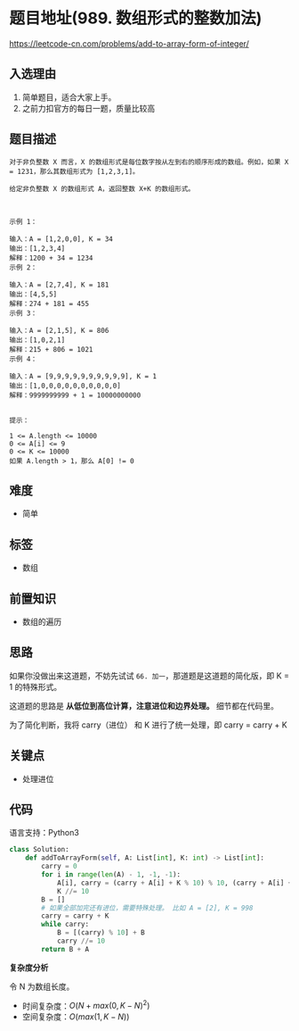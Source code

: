 # 题目地址(989. 数组形式的整数加法)

https://leetcode-cn.com/problems/add-to-array-form-of-integer/

## 入选理由

1. 简单题目，适合大家上手。
2. 之前力扣官方的每日一题，质量比较高

## 题目描述

```
对于非负整数 X 而言，X 的数组形式是每位数字按从左到右的顺序形成的数组。例如，如果 X = 1231，那么其数组形式为 [1,2,3,1]。

给定非负整数 X 的数组形式 A，返回整数 X+K 的数组形式。

 

示例 1：

输入：A = [1,2,0,0], K = 34
输出：[1,2,3,4]
解释：1200 + 34 = 1234
示例 2：

输入：A = [2,7,4], K = 181
输出：[4,5,5]
解释：274 + 181 = 455
示例 3：

输入：A = [2,1,5], K = 806
输出：[1,0,2,1]
解释：215 + 806 = 1021
示例 4：

输入：A = [9,9,9,9,9,9,9,9,9,9], K = 1
输出：[1,0,0,0,0,0,0,0,0,0,0]
解释：9999999999 + 1 = 10000000000
 

提示：

1 <= A.length <= 10000
0 <= A[i] <= 9
0 <= K <= 10000
如果 A.length > 1，那么 A[0] != 0

```

## 难度

- 简单

## 标签

- 数组

## 前置知识

- 数组的遍历

## 思路

如果你没做出来这道题，不妨先试试 `66. 加一`，那道题是这道题的简化版，即 K = 1 的特殊形式。

这道题的思路是 **从低位到高位计算，注意进位和边界处理。** 细节都在代码里。

为了简化判断，我将 carry（进位） 和 K 进行了统一处理，即 carry = carry + K

## 关键点

- 处理进位

## 代码

语言支持：Python3

```py {5-6,11-12}
class Solution:
    def addToArrayForm(self, A: List[int], K: int) -> List[int]:
        carry = 0
        for i in range(len(A) - 1, -1, -1):
            A[i], carry = (carry + A[i] + K % 10) % 10, (carry + A[i] + K % 10) // 10
            K //= 10
        B = []
        # 如果全部加完还有进位，需要特殊处理。 比如 A = [2], K = 998
        carry = carry + K
        while carry:
            B = [(carry) % 10] + B
            carry //= 10
        return B + A
```

**复杂度分析**

令 N 为数组长度。

- 时间复杂度：$O(N+max(0, K-N)^2)$
- 空间复杂度：$O(max(1, K - N))$
